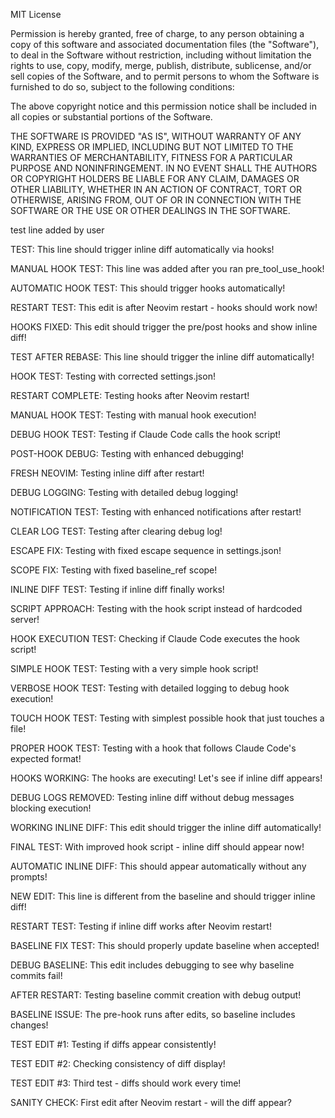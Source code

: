 MIT License

Permission is hereby granted, free of charge, to any person obtaining a copy
of this software and associated documentation files (the "Software"), to deal
in the Software without restriction, including without limitation the rights
to use, copy, modify, merge, publish, distribute, sublicense, and/or sell
copies of the Software, and to permit persons to whom the Software is
furnished to do so, subject to the following conditions:

The above copyright notice and this permission notice shall be included in all
copies or substantial portions of the Software.

THE SOFTWARE IS PROVIDED "AS IS", WITHOUT WARRANTY OF ANY KIND, EXPRESS OR
IMPLIED, INCLUDING BUT NOT LIMITED TO THE WARRANTIES OF MERCHANTABILITY,
FITNESS FOR A PARTICULAR PURPOSE AND NONINFRINGEMENT. IN NO EVENT SHALL THE
AUTHORS OR COPYRIGHT HOLDERS BE LIABLE FOR ANY CLAIM, DAMAGES OR OTHER
LIABILITY, WHETHER IN AN ACTION OF CONTRACT, TORT OR OTHERWISE, ARISING FROM,
OUT OF OR IN CONNECTION WITH THE SOFTWARE OR THE USE OR OTHER DEALINGS IN THE
SOFTWARE.

test line added by user

TEST: This line should trigger inline diff automatically via hooks!

MANUAL HOOK TEST: This line was added after you ran pre_tool_use_hook!

AUTOMATIC HOOK TEST: This should trigger hooks automatically!

RESTART TEST: This edit is after Neovim restart - hooks should work now!

HOOKS FIXED: This edit should trigger the pre/post hooks and show inline diff!

TEST AFTER REBASE: This line should trigger the inline diff automatically!

HOOK TEST: Testing with corrected settings.json!

RESTART COMPLETE: Testing hooks after Neovim restart!

MANUAL HOOK TEST: Testing with manual hook execution!

DEBUG HOOK TEST: Testing if Claude Code calls the hook script!

POST-HOOK DEBUG: Testing with enhanced debugging!

FRESH NEOVIM: Testing inline diff after restart!

DEBUG LOGGING: Testing with detailed debug logging!

NOTIFICATION TEST: Testing with enhanced notifications after restart!

CLEAR LOG TEST: Testing after clearing debug log!

ESCAPE FIX: Testing with fixed escape sequence in settings.json!

SCOPE FIX: Testing with fixed baseline_ref scope!

INLINE DIFF TEST: Testing if inline diff finally works!

SCRIPT APPROACH: Testing with the hook script instead of hardcoded server!

HOOK EXECUTION TEST: Checking if Claude Code executes the hook script!

SIMPLE HOOK TEST: Testing with a very simple hook script!

VERBOSE HOOK TEST: Testing with detailed logging to debug hook execution!

TOUCH HOOK TEST: Testing with simplest possible hook that just touches a file!

PROPER HOOK TEST: Testing with a hook that follows Claude Code's expected format!

HOOKS WORKING: The hooks are executing! Let's see if inline diff appears!

DEBUG LOGS REMOVED: Testing inline diff without debug messages blocking execution!

WORKING INLINE DIFF: This edit should trigger the inline diff automatically!

FINAL TEST: With improved hook script - inline diff should appear now!

AUTOMATIC INLINE DIFF: This should appear automatically without any prompts!

NEW EDIT: This line is different from the baseline and should trigger inline diff!

RESTART TEST: Testing if inline diff works after Neovim restart!

BASELINE FIX TEST: This should properly update baseline when accepted!

DEBUG BASELINE: This edit includes debugging to see why baseline commits fail!

AFTER RESTART: Testing baseline commit creation with debug output!

BASELINE ISSUE: The pre-hook runs after edits, so baseline includes changes!

TEST EDIT #1: Testing if diffs appear consistently!

TEST EDIT #2: Checking consistency of diff display!

TEST EDIT #3: Third test - diffs should work every time!


SANITY CHECK: First edit after Neovim restart - will the diff appear?

